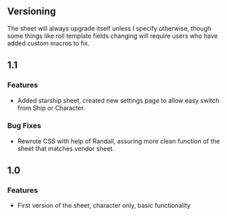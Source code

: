 ## Versioning

The sheet will always upgrade itself unless I specify otherwise, though some things like roll template fields changing will require users who have added custom macros to fix.

## 1.1

### Features

* Added starship sheet, created new settings page to allow easy switch from Ship or Character.

### Bug Fixes

* Rewrote CSS with help of Randall, assuring more clean function of the sheet that matches vendor sheet.

## 1.0

### Features

* First version of the sheet, character only, basic functionality
